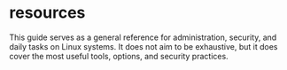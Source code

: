 # resources
This guide serves as a general reference for administration, security, and daily tasks on Linux systems. It does not aim to be exhaustive, but it does cover the most useful tools, options, and security practices.

